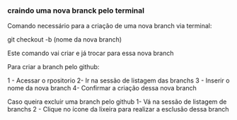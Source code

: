 ### craindo uma nova branck pelo terminal

Comando necessário para a criação de uma nova branch via terminal:

git checkout -b (nome da nova branch)

Este comando vai criar e já trocar para essa nova branch

Para criar a branch pelo github:

1 - Acessar o rpositorio
2- Ir na sessão de listagem das branchs
3 - Inserir o nome da nova branch
4- Confirmar a criação dessa nova branch

Caso queira excluir uma branch pelo github 
1- Vá na sessão de listagem de branchs
2 - Clique no ícone da lixeira para realizar a esclusão dessa branch

